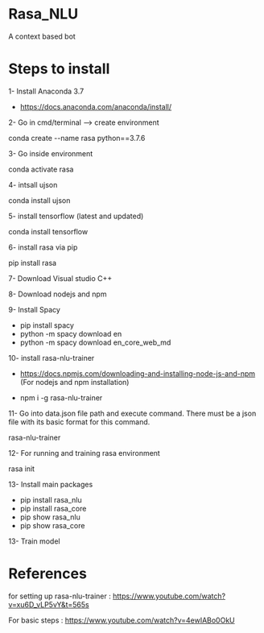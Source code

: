 # Rasa_NLU

A context based bot

# Steps to install

1- Install Anaconda 3.7 

- https://docs.anaconda.com/anaconda/install/

2- Go in cmd/terminal --> create environment

conda create --name rasa python==3.7.6

3- Go inside environment

conda activate rasa

4- intsall ujson

conda install ujson

5- install tensorflow (latest and updated)

conda install tensorflow

6- install rasa via pip

pip install rasa

7- Download Visual studio C++

8- Download nodejs and npm

9- Install Spacy

- pip install spacy
- python -m spacy download en
- python -m spacy download en_core_web_md

10- install rasa-nlu-trainer

- https://docs.npmjs.com/downloading-and-installing-node-js-and-npm (For nodejs and npm installation)

- npm i -g rasa-nlu-trainer

11- Go into data.json file path and execute command. There must be a json file with its basic format for this command.

rasa-nlu-trainer

12- For running and training rasa environment

rasa init

13- Install main packages

- pip install rasa_nlu
- pip install rasa_core
- pip show rasa_nlu
- pip show rasa_core

13- Train model


# References

for setting up rasa-nlu-trainer : https://www.youtube.com/watch?v=xu6D_vLP5vY&t=565s 

For basic steps : https://www.youtube.com/watch?v=4ewIABo0OkU



